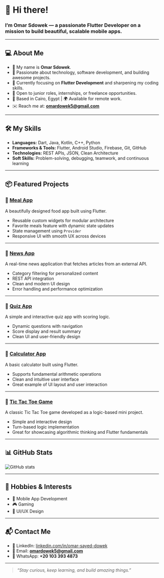 # 👋 Hi there!

### I’m Omar Sdowek — a passionate Flutter Developer on a mission to build beautiful, scalable mobile apps.

---

## 💻 About Me  
- 🌟 My name is **Omar Sdowek**.  
- 🚀 Passionate about technology, software development, and building awesome projects.  
- 🌱 Currently focusing on **Flutter Development** and sharpening my coding skills.  
- 💼 Open to junior roles, internships, or freelance opportunities.  
- 📍 Based in Cairo, Egypt | 🌍 Available for remote work.  
- ✉️ Reach me at: **omardowek5@gmail.com**

---

## 🛠️ My Skills  
- **Languages:** Dart, Java, Kotlin, C++, Python  
- **Frameworks & Tools:** Flutter, Android Studio, Firebase, Git, GitHub  
- **Technologies:** REST APIs, JSON, Clean Architecture  
- **Soft Skills:** Problem-solving, debugging, teamwork, and continuous learning

---

## 📦 Featured Projects

### 🔹 [Meal App](https://github.com/OmarSdowek/MealApp)  
A beautifully designed food app built using Flutter.  
- Reusable custom widgets for modular architecture  
- Favorite meals feature with dynamic state updates  
- State management using `Provider`  
- Responsive UI with smooth UX across devices  

---

### 🔹 [News App](https://github.com/OmarSdowek/NewsApp)  
A real-time news application that fetches articles from an external API.  
- Category filtering for personalized content  
- REST API integration  
- Clean and modern UI design  
- Error handling and performance optimization  

---

### 🔹 [Quiz App](https://github.com/OmarSdowek/QuizApp)  
A simple and interactive quiz app with scoring logic.  
- Dynamic questions with navigation  
- Score display and result summary  
- Clean UI and user-friendly design  

---

### 🔹 [Calculator App](https://github.com/OmarSdowek/Calculator)  
A basic calculator built using Flutter.  
- Supports fundamental arithmetic operations  
- Clean and intuitive user interface  
- Great example of UI layout and user interaction  

---

### 🔹 [Tic Tac Toe Game](https://github.com/OmarSdowek/TIC-TAC-TOE-.git)  
A classic Tic Tac Toe game developed as a logic-based mini project.  
- Simple and interactive design  
- Turn-based logic implementation  
- Great for showcasing algorithmic thinking and Flutter fundamentals  

---

## 📊 GitHub Stats  
![GitHub stats](https://github-readme-stats.vercel.app/api?username=OmarSdowek&show_icons=true&theme=radical)

---

## 🌟 Hobbies & Interests  
- 📱 Mobile App Development  
- 🎮 Gaming  
- 🎨 UI/UX Design

---

## 📬 Contact Me  
- 💼 LinkedIn: [linkedin.com/in/omar-sayed-dowek](https://www.linkedin.com/in/omar-sayed-dowek)  
- 📧 Email: **omardowek5@gmail.com**  
- 📱 WhatsApp: **+20 103 393 4873**

---

> _“Stay curious, keep learning, and build amazing things.”_

